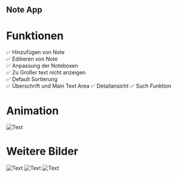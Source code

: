 <p><h2> Note App </h2></p> 

# Funktionen
:white_check_mark: Hinzufügen von Note  
:white_check_mark: Editieren von Note  
:white_check_mark: Anpassung der Noteboxen  
:white_check_mark: Zu Großer text nicht anzeigen  
:white_check_mark: Default Sortierung  
:white_check_mark: Überschrift und Main Text Area
:white_check_mark: Detailansicht 
:white_check_mark: Such Funktion

# Animation

![Text](https://i.imgur.com/nbtaMk1.gif)
# Weitere Bilder

![Text](https://i.imgur.com/1kkcDKA.png)
![Text](https://i.imgur.com/DlKTxXN.png)
![Text](https://i.imgur.com/goDYEUg.png)

